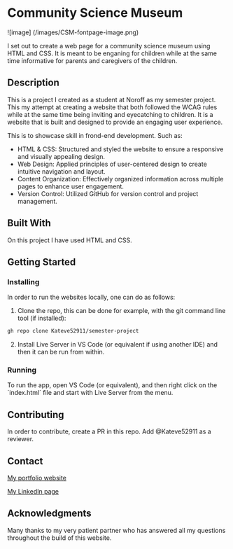 # Community Science Museum

![image] (/images/CSM-fontpage-image.png)

I set out to create a web page for a community science museum using HTML and CSS. It is meant to be enganing for children while at the same time informative for parents and caregivers of the children.

## Description

This is a project I created as a student at Noroff as my semester project. This my attempt at creating a website that both followed the WCAG rules while at the same time being inviting and eyecatching to children. It is a website that is built and designed to provide an engaging user experience.

This is to showcase skill in frond-end development. Such as:

- HTML & CSS: Structured and styled the website to ensure a responsive and visually appealing design.
- Web Design: Applied principles of user-centered design to create intuitive navigation and layout.
- Content Organization: Effectively organized information across multiple pages to enhance user engagement.
- Version Control: Utilized GitHub for version control and project management.

## Built With

On this project I have used HTML and CSS.

## Getting Started

### Installing

In order to run the websites locally, one can do as follows:

1. Clone the repo, this can be done for example, with the git command line tool (if installed):

```bash
gh repo clone Kateve52911/semester-project
```

2. Install Live Server in VS Code (or equivalent if using another IDE) and then it can be run from within.

### Running

To run the app, open VS Code (or equivalent), and then right click on the ´index.html´ file and start with Live Server from the menu.

## Contributing

In order to contribute, create a PR in this repo. Add @Kateve52911 as a reviewer.

## Contact

[My portfolio website](www.kathrinesportfolio.netlify.app)

[My LinkedIn page](www.linkedin.com/in/kathrine-mellem-evensen-6855b612b)

## Acknowledgments

Many thanks to my very patient partner who has answered all my questions throughout the build of this website.
